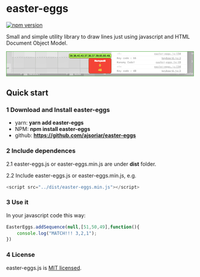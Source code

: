 # easter-eggs

[![npm version](https://badge.fury.io/js/easter-eggs.svg)](https://badge.fury.io/js/easter-eggs)

Small and simple utility library to draw lines just using javascript and HTML Document Object Model.

![easter-eggs demo image](./demo/easter-eggs.gif?raw=true "easter-eggs demo image")

## Quick start

### 1 Download and Install easter-eggs

- yarn: **yarn add easter-eggs**
- NPM: **npm install easter-eggs**
- github: **https://github.com/ajsoriar/easter-eggs**

### 2 Include dependences

2.1 easter-eggs.js or easter-eggs.min.js are under **dist** folder.

2.2 Include easter-eggs.js or easter-eggs.min.js, e.g.

```javascript
<script src="../dist/easter-eggs.min.js"></script>
```

### 3 Use it

In your javascript code this way:

```javascript
EasterEggs.addSequence(null,[51,50,49],function(){
    console.log("MATCH!!! 3,2,1");
})
```

### 4 License

easter-eggs.js is [MIT licensed](./LICENSE).